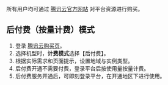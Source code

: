所有用户均可通过 [腾讯云官方网站](https://buy.cloud.tencent.com/tione) 对平台资源进行购买。

## 后付费（按量计费）模式
1. 登录 [腾讯云购买页](https://buy.cloud.tencent.com/tione)。
2. 选择机型时，**计费模式**选择【后付费】。
3. 根据实际需求和页面提示，设置地域与实例类型。
4. 后付费开通不需要付费，登录平台后按使用量按量计费。
5. 后付费服务开通后，可即刻登录平台，在开通地区下进行使用。

